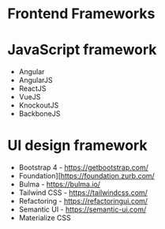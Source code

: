 Frontend Frameworks
===================

# JavaScript framework

- Angular
- AngularJS
- ReactJS
- VueJS
- KnockoutJS
- BackboneJS

# UI design framework

- Bootstrap 4 - https://getbootstrap.com/
- Foundation][https://foundation.zurb.com/
- Bulma - https://bulma.io/
- Tailwind CSS - https://tailwindcss.com/
- Refactoring - https://refactoringui.com/
- Semantic UI - https://semantic-ui.com/
- Materialize CSS

